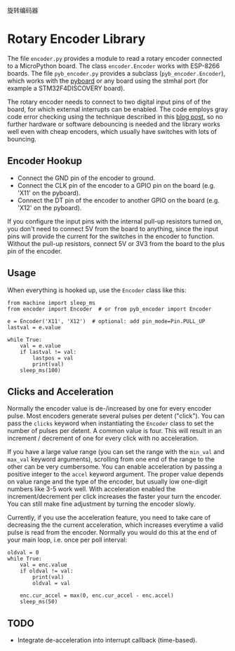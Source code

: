 旋转编码器

Rotary Encoder Library
======================

The file `encoder.py` provides a module to read a rotary encoder connected
to a MicroPython board. The class `encoder.Encoder` works with ESP-8266 boards.
The file `pyb_encoder.py` provides a subclass (`pyb_encoder.Encoder`), which
works with the [pyboard] or any board using the stmhal port (for example a
STM32F4DISCOVERY board).

The rotary encoder needs to connect to two digital input pins of of the board,
for which external interrupts can be enabled. The code employs gray code error
checking using the technique described in this [blog post], so no further
hardware or software debouncing is needed and the library works well even with
cheap encoders, which usually have switches with lots of bouncing.


Encoder Hookup
--------------

* Connect the GND pin of the encoder to ground.
* Connect the CLK pin of the encoder to a GPIO pin on the board
  (e.g. 'X11' on the pyboard).
* Connect the DT pin of the encoder to another GPIO on the board
  (e.g. 'X12' on the pyboard).

If you configure the input pins with the internal pull-up resistors turned on,
you don't need to connect 5V from the board to anything, since the input pins
will provide the current for the switches in the encoder to function. Without
the pull-up resistors, connect 5V or 3V3 from the board to the plus pin of the
encoder.

Usage
-----

When everything is hooked up, use the `Encoder` class like this:

    from machine import sleep_ms
    from encoder import Encoder  # or from pyb_encoder import Encoder

    e = Encoder('X11', 'X12')  # optional: add pin_mode=Pin.PULL_UP
    lastval = e.value

    while True:
        val = e.value
        if lastval != val:
            lastpos = val
            print(val)
        sleep_ms(100)


Clicks and Acceleration
-----------------------

Normally the encoder value is de-/increased by one for every encoder pulse.
Most encoders generate several pulses per detent ("click"). You can pass the
`clicks` keyword when instantiating the `Encoder` class to set the number of
pulses per detent. A common value is four. This will result in an increment /
decrement of one for every click with no acceleration.

If you have a large value range (you can set the range with the `min_val` and
`max_val` keyword arguments), scrolling from one end of the range to the other
can be very cumbersome. You can enable acceleration by passing a positive
integer to the `accel` keyword argument. The proper value depends on value
range and the type of the encoder, but usually low one-digit numbers like 3-5
work well. With acceleration enabled the increment/decrement per click
increases the faster your turn the encoder. You can still make fine adjustment
by turning the encoder slowly.

Currently, if you use the acceleration feature, you need to take care of
decreasing the the current acceleration, which increases everytime a valid
pulse is read from the encoder. Normally you would do this at the end of your
main loop, i.e. once per poll interval:

    oldval = 0
    while True:
        val = enc.value
        if oldval != val:
            print(val)
            oldval = val

        enc.cur_accel = max(0, enc.cur_accel - enc.accel)
        sleep_ms(50)


TODO
----

* Integrate de-acceleration into interrupt callback (time-based).


[pyboard]: http://docs.micropython.org/en/latest/pyboard/quickref.html
[blog post]: https://www.circuitsathome.com/mcu/reading-rotary-encoder-on-arduino
